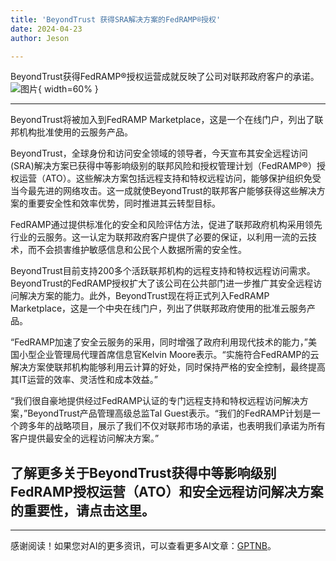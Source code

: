 ```yaml
---
title: 'BeyondTrust 获得SRA解决方案的FedRAMP®授权'
date: 2024-04-23
author: Jeson

---
```


BeyondTrust获得FedRAMP®授权运营成就反映了公司对联邦政府客户的承诺。![图片](https://ai-techpark.com/wp-content/uploads/2024/04/BeyondTrust-960x540.jpg){ width=60% }

---
BeyondTrust将被加入到FedRAMP Marketplace，这是一个在线门户，列出了联邦机构批准使用的云服务产品。

BeyondTrust，全球身份和访问安全领域的领导者，今天宣布其安全远程访问(SRA)解决方案已获得中等影响级别的联邦风险和授权管理计划（FedRAMP®）授权运营（ATO）。这些解决方案包括远程支持和特权远程访问，能够保护组织免受当今最先进的网络攻击。这一成就使BeyondTrust的联邦客户能够获得这些解决方案的重要安全性和效率优势，同时推进其云转型目标。

FedRAMP通过提供标准化的安全和风险评估方法，促进了联邦政府机构采用领先行业的云服务。这一认定为联邦政府客户提供了必要的保证，以利用一流的云技术，而不会损害维护敏感信息和公民个人数据所需的安全性。

BeyondTrust目前支持200多个活跃联邦机构的远程支持和特权远程访问需求。BeyondTrust的FedRAMP授权扩大了该公司在公共部门进一步推广其安全远程访问解决方案的能力。此外，BeyondTrust现在将正式列入FedRAMP Marketplace，这是一个中央在线门户，列出了供联邦政府使用的批准云服务产品。

“FedRAMP加速了安全云服务的采用，同时增强了政府利用现代技术的能力，”美国小型企业管理局代理首席信息官Kelvin Moore表示。“实施符合FedRAMP的云解决方案使联邦机构能够利用云计算的好处，同时保持严格的安全控制，最终提高其IT运营的效率、灵活性和成本效益。”

“我们很自豪地提供经过FedRAMP认证的专门远程支持和特权远程访问解决方案，”BeyondTrust产品管理高级总监Tal Guest表示。“我们的FedRAMP计划是一个跨多年的战略项目，展示了我们不仅对联邦市场的承诺，也表明我们承诺为所有客户提供最安全的远程访问解决方案。”

了解更多关于BeyondTrust获得中等影响级别FedRAMP授权运营（ATO）和安全远程访问解决方案的重要性，请点击这里。
---

---
感谢阅读！如果您对AI的更多资讯，可以查看更多AI文章：[GPTNB](https://gptnb.com)。